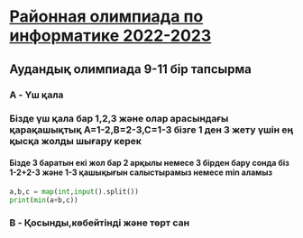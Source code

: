 # [Районная олимпиада по информатике 2022-2023](https://daryn.kz/ro/2022-2023/rayon/inf9.pdf)
## Аудандық олимпиада 9-11 бір тапсырма
### A - Үш қала
### Бізде үш қала бар 1,2,3   және олар арасындағы қарақашықтық A=1-2,B=2-3,C=1-3  бізге 1 ден 3 жету үшін ең қысқа жолды шығару керек
#### Бізде 3 баратын екі жол бар 2 арқылы немесе 3 бірден бару сонда біз 1-2+2-3 және 1-3 қашықығын салыстырамыз немесе min аламыз
```Python
a,b,c = map(int,input().split())
print(min(a+b,c))
```
### B - Қосынды,көбейтінді және төрт сан
### 
